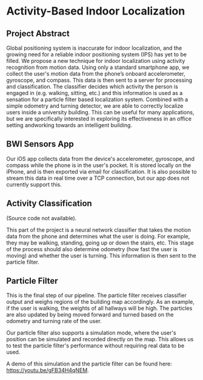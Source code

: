 # Activity-Based Indoor Localization

Project Abstract
------
Global positioning system is inaccurate for indoor localization, and the growing need for a reliable indoor positioning system (IPS) has yet to be filled. We propose a new technique for indoor localization using activity recognition from motion data. Using only a standard smartphone app, we collect the user's motion data from the phone’s onboard accelerometer, gyroscope, and compass. This data is then sent to a server for processing and classification. The classifier decides which activity the person is engaged in (e.g. walking, sitting, etc.) and this information is used as a sensation for a particle filter based localization system. Combined with a simple odometry and turning detector, we are able to correctly localize users inside a university building. This can be useful for many applications, but we are specifically interested in exploring its effectiveness in an office setting andworking towards an intelligent building.


BWI Sensors App
------
Our iOS app collects data from the device's accelerometer, gyroscope, and compass while the phone is in the user's pocket. It is stored locally on the iPhone, and is then exported via email for classification. It is also possible to stream this data in real time over a TCP connection, but our app does not currently support this.


Activity Classification
------
(Source code not available).

This part of the project is a neural network classifier that takes the motion data from the phone and determines what the user is doing. For example, they may be walking, standing, going up or down the stairs, etc. This stage of the process should also determine odometry (how fast the user is moving) and whether the user is turning. This information is then sent to the particle filter.


Particle Filter
------
This is the final step of our pipeline. The particle filter receives classifier output and weighs regions of the building map accordingly. As an example, if the user is walking, the weights of all hallways will be high. The particles are also updated by being moved forward and turned based on the odometry and turning rate of the user.

Our particle filter also supports a simulation mode, where the user's position can be simulated and recorded directly on the map. This allows us to test the particle filter's performance without requiring real data to be used.

A demo of this simulation and the particle filter can be found here: https://youtu.be/gFB34H4qNEM.
